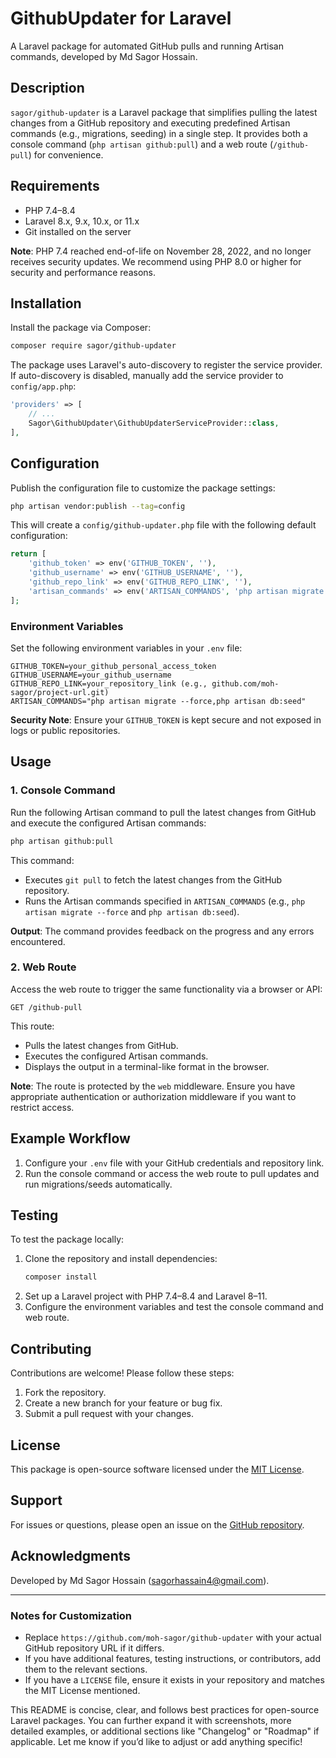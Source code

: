 # GithubUpdater for Laravel

A Laravel package for automated GitHub pulls and running Artisan commands, developed by Md Sagor Hossain.

## Description
`sagor/github-updater` is a Laravel package that simplifies pulling the latest changes from a GitHub repository and executing predefined Artisan commands (e.g., migrations, seeding) in a single step. It provides both a console command (`php artisan github:pull`) and a web route (`/github-pull`) for convenience.

## Requirements
- PHP 7.4–8.4
- Laravel 8.x, 9.x, 10.x, or 11.x
- Git installed on the server

**Note**: PHP 7.4 reached end-of-life on November 28, 2022, and no longer receives security updates. We recommend using PHP 8.0 or higher for security and performance reasons.

## Installation
Install the package via Composer:

```bash
composer require sagor/github-updater
```

The package uses Laravel's auto-discovery to register the service provider. If auto-discovery is disabled, manually add the service provider to `config/app.php`:

```php
'providers' => [
    // ...
    Sagor\GithubUpdater\GithubUpdaterServiceProvider::class,
],
```

## Configuration
Publish the configuration file to customize the package settings:

```bash
php artisan vendor:publish --tag=config
```

This will create a `config/github-updater.php` file with the following default configuration:

```php
return [
    'github_token' => env('GITHUB_TOKEN', ''),
    'github_username' => env('GITHUB_USERNAME', ''),
    'github_repo_link' => env('GITHUB_REPO_LINK', ''),
    'artisan_commands' => env('ARTISAN_COMMANDS', 'php artisan migrate --force, php artisan db:seed'),
];
```

### Environment Variables
Set the following environment variables in your `.env` file:

```env
GITHUB_TOKEN=your_github_personal_access_token
GITHUB_USERNAME=your_github_username
GITHUB_REPO_LINK=your_repository_link (e.g., github.com/moh-sagor/project-url.git)
ARTISAN_COMMANDS="php artisan migrate --force,php artisan db:seed"
```

**Security Note**: Ensure your `GITHUB_TOKEN` is kept secure and not exposed in logs or public repositories.

## Usage

### 1. **Console Command**
Run the following Artisan command to pull the latest changes from GitHub and execute the configured Artisan commands:

```bash
php artisan github:pull
```

This command:
- Executes `git pull` to fetch the latest changes from the GitHub repository.
- Runs the Artisan commands specified in `ARTISAN_COMMANDS` (e.g., `php artisan migrate --force` and `php artisan db:seed`).

**Output**:
The command provides feedback on the progress and any errors encountered.

### 2. **Web Route**
Access the web route to trigger the same functionality via a browser or API:

```
GET /github-pull
```

This route:
- Pulls the latest changes from GitHub.
- Executes the configured Artisan commands.
- Displays the output in a terminal-like format in the browser.

**Note**: The route is protected by the `web` middleware. Ensure you have appropriate authentication or authorization middleware if you want to restrict access.

## Example Workflow
1. Configure your `.env` file with your GitHub credentials and repository link.
2. Run the console command or access the web route to pull updates and run migrations/seeds automatically.

## Testing
To test the package locally:
1. Clone the repository and install dependencies:
   ```bash
   composer install
   ```
2. Set up a Laravel project with PHP 7.4–8.4 and Laravel 8–11.
3. Configure the environment variables and test the console command and web route.

## Contributing
Contributions are welcome! Please follow these steps:
1. Fork the repository.
2. Create a new branch for your feature or bug fix.
3. Submit a pull request with your changes.

## License
This package is open-source software licensed under the [MIT License](LICENSE).

## Support
For issues or questions, please open an issue on the [GitHub repository](https://github.com/moh-sagor/github-updater).

## Acknowledgments
Developed by Md Sagor Hossain ([sagorhassain4@gmail.com](mailto:sagorhassain4@gmail.com)).

---

### Notes for Customization
- Replace `https://github.com/moh-sagor/github-updater` with your actual GitHub repository URL if it differs.
- If you have additional features, testing instructions, or contributors, add them to the relevant sections.
- If you have a `LICENSE` file, ensure it exists in your repository and matches the MIT License mentioned.

This README is concise, clear, and follows best practices for open-source Laravel packages. You can further expand it with screenshots, more detailed examples, or additional sections like "Changelog" or "Roadmap" if applicable. Let me know if you’d like to adjust or add anything specific!
